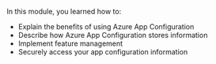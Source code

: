 In this module, you learned how to:

* Explain the benefits of using Azure App Configuration
* Describe how Azure App Configuration stores information
* Implement feature management
* Securely access your app configuration information
